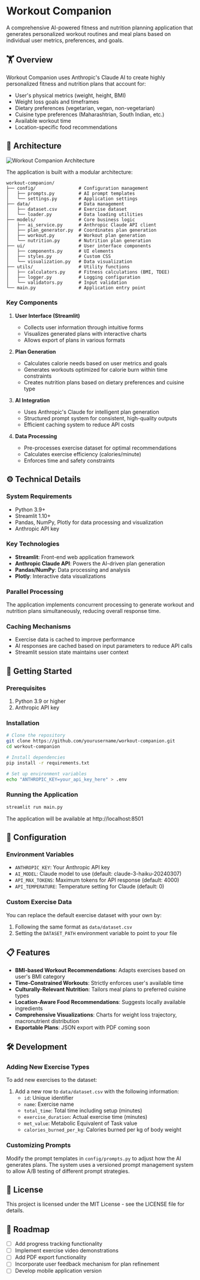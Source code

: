 # Workout Companion

A comprehensive AI-powered fitness and nutrition planning application that generates personalized workout routines and meal plans based on individual user metrics, preferences, and goals.

## 🏋️ Overview

Workout Companion uses Anthropic's Claude AI to create highly personalized fitness and nutrition plans that account for:

- User's physical metrics (weight, height, BMI)
- Weight loss goals and timeframes
- Dietary preferences (vegetarian, vegan, non-vegetarian)
- Cuisine type preferences (Maharashtrian, South Indian, etc.)
- Available workout time
- Location-specific food recommendations

## 🔧 Architecture

![Workout Companion Architecture](docs/architecture.png)

The application is built with a modular architecture:

```
workout-companion/
├── config/                # Configuration management
│   ├── prompts.py         # AI prompt templates
│   └── settings.py        # Application settings
├── data/                  # Data management
│   ├── dataset.csv        # Exercise dataset
│   └── loader.py          # Data loading utilities
├── models/                # Core business logic
│   ├── ai_service.py      # Anthropic Claude API client
│   ├── plan_generator.py  # Coordinates plan generation
│   ├── workout.py         # Workout plan generation
│   └── nutrition.py       # Nutrition plan generation
├── ui/                    # User interface components
│   ├── components.py      # UI elements
│   ├── styles.py          # Custom CSS
│   └── visualization.py   # Data visualization
├── utils/                 # Utility functions
│   ├── calculators.py     # Fitness calculations (BMI, TDEE)
│   ├── logger.py          # Logging configuration
│   └── validators.py      # Input validation
└── main.py                # Application entry point
```

### Key Components

1. **User Interface (Streamlit)**
   - Collects user information through intuitive forms
   - Visualizes generated plans with interactive charts
   - Allows export of plans in various formats

2. **Plan Generation**
   - Calculates calorie needs based on user metrics and goals
   - Generates workouts optimized for calorie burn within time constraints
   - Creates nutrition plans based on dietary preferences and cuisine type

3. **AI Integration**
   - Uses Anthropic's Claude for intelligent plan generation
   - Structured prompt system for consistent, high-quality outputs
   - Efficient caching system to reduce API costs

4. **Data Processing**
   - Pre-processes exercise dataset for optimal recommendations
   - Calculates exercise efficiency (calories/minute)
   - Enforces time and safety constraints

## ⚙️ Technical Details

### System Requirements

- Python 3.9+
- Streamlit 1.10+
- Pandas, NumPy, Plotly for data processing and visualization
- Anthropic API key

### Key Technologies

- **Streamlit**: Front-end web application framework
- **Anthropic Claude API**: Powers the AI-driven plan generation
- **Pandas/NumPy**: Data processing and analysis
- **Plotly**: Interactive data visualizations

### Parallel Processing

The application implements concurrent processing to generate workout and nutrition plans simultaneously, reducing overall response time.

### Caching Mechanisms

- Exercise data is cached to improve performance
- AI responses are cached based on input parameters to reduce API calls
- Streamlit session state maintains user context

## 🚀 Getting Started

### Prerequisites

1. Python 3.9 or higher
2. Anthropic API key

### Installation

```bash
# Clone the repository
git clone https://github.com/yourusername/workout-companion.git
cd workout-companion

# Install dependencies
pip install -r requirements.txt

# Set up environment variables
echo "ANTHROPIC_KEY=your_api_key_here" > .env
```

### Running the Application

```bash
streamlit run main.py
```

The application will be available at http://localhost:8501

## 🔑 Configuration

### Environment Variables

- `ANTHROPIC_KEY`: Your Anthropic API key
- `AI_MODEL`: Claude model to use (default: claude-3-haiku-20240307)
- `API_MAX_TOKENS`: Maximum tokens for API response (default: 4000)
- `API_TEMPERATURE`: Temperature setting for Claude (default: 0)

### Custom Exercise Data

You can replace the default exercise dataset with your own by:

1. Following the same format as `data/dataset.csv`
2. Setting the `DATASET_PATH` environment variable to point to your file

## 📋 Features

- **BMI-based Workout Recommendations**: Adapts exercises based on user's BMI category
- **Time-Constrained Workouts**: Strictly enforces user's available time
- **Culturally-Relevant Nutrition**: Tailors meal plans to preferred cuisine types
- **Location-Aware Food Recommendations**: Suggests locally available ingredients
- **Comprehensive Visualizations**: Charts for weight loss trajectory, macronutrient distribution
- **Exportable Plans**: JSON export with PDF coming soon

## 🛠️ Development

### Adding New Exercise Types

To add new exercises to the dataset:

1. Add a new row to `data/dataset.csv` with the following information:
   - `id`: Unique identifier
   - `name`: Exercise name
   - `total_time`: Total time including setup (minutes)
   - `exercise_duration`: Actual exercise time (minutes)
   - `met_value`: Metabolic Equivalent of Task value
   - `calories_burned_per_kg`: Calories burned per kg of body weight

### Customizing Prompts

Modify the prompt templates in `config/prompts.py` to adjust how the AI generates plans. The system uses a versioned prompt management system to allow A/B testing of different prompt strategies.

## 📝 License

This project is licensed under the MIT License - see the LICENSE file for details.

## 🔮 Roadmap

- [ ] Add progress tracking functionality
- [ ] Implement exercise video demonstrations
- [ ] Add PDF export functionality
- [ ] Incorporate user feedback mechanism for plan refinement
- [ ] Develop mobile application version

